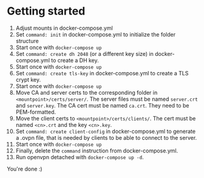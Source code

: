 # Getting started

1. Adjust mounts in docker-compose.yml
2. Set `command: init` in docker-compose.yml to initialize the folder structure
3. Start once with `docker-compose up`
4. Set `command: create dh 2048` (or a different key size) in docker-compose.yml to create a DH key.
5. Start once with `docker-compose up`
6. Set `command: create tls-key` in docker-compose.yml to create a TLS crypt key.
7. Start once with `docker-compose up`
8. Move CA and server certs to the corresponding folder in `<mountpoint>/certs/server/`. The server files must be named `server.crt` and `server.key`. The CA cert must be named `ca.crt`. They need to be PEM-formatted.
9. Move the client certs to `<mountpoint>/certs/clients/`. The cert must be named `<cn>.crt` and the key `<cn>.key`.
10. Set `command: create client-config` in docker-compose.yml to generate a .ovpn file, that is needed by clients to be able to connect to the server.
11. Start once with `docker-compose up`
12. Finally, delete the `command` instruction from docker-compose.yml.
13. Run openvpn detached with `docker-compose up -d`.

You're done :)
